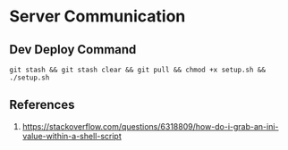 # Server Communication

## Dev Deploy Command

```
git stash && git stash clear && git pull && chmod +x setup.sh && ./setup.sh
```

## References

1. <https://stackoverflow.com/questions/6318809/how-do-i-grab-an-ini-value-within-a-shell-script>
